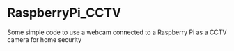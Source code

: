 # RaspberryPi_CCTV
Some simple code to use a webcam connected to a Raspberry Pi as a CCTV camera for home security
